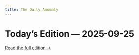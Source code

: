 ```yaml
---
title: The Daily Anomaly
---
```


# Today’s Edition — 2025-09-25

[Read the full edition →](/the-daily-anomaly/editions/2025-09-25/)
